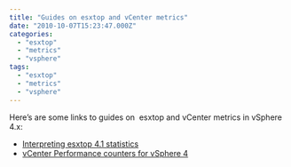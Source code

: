 ```yaml
---
title: "Guides on esxtop and vCenter metrics"
date: "2010-10-07T15:23:47.000Z"
categories: 
  - "esxtop"
  - "metrics"
  - "vsphere"
tags: 
  - "esxtop"
  - "metrics"
  - "vsphere"
---
```


Here’s are some links to guides on  esxtop and vCenter metrics in vSphere 4.x:

- [Interpreting esxtop 4.1 statistics](http://communities.vmware.com/docs/DOC-11812.pdf)
- [vCenter Performance counters for vSphere 4](http://communities.vmware.com/docs/DOC-5600.pdf)
